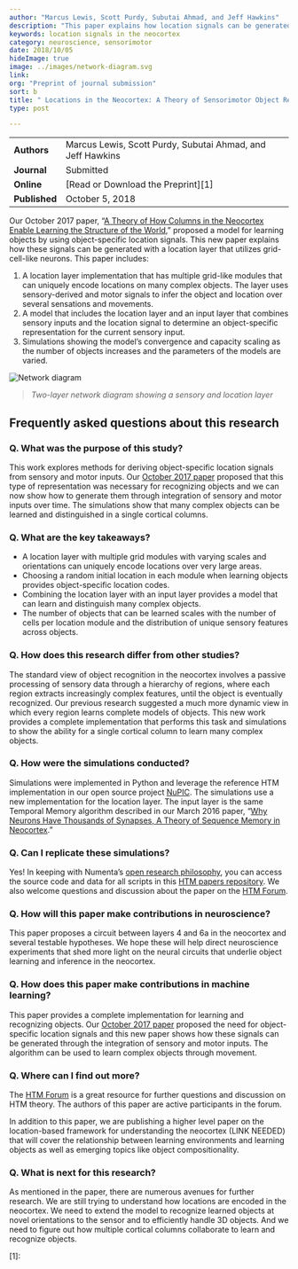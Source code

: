 ```yaml
---
author: "Marcus Lewis, Scott Purdy, Subutai Ahmad, and Jeff Hawkins"
description: "This paper explains how location signals can be generated with a location layer that utilizes grid-cell-like neurons. It builds on our previous paper, A Theory of How Columns in the Neocortex Enable Learning the Structure of the World."
keywords: location signals in the neocortex
category: neuroscience, sensorimotor
date: 2018/10/05
hideImage: true
image: ../images/network-diagram.svg
link:
org: "Preprint of journal submission"
sort: b
title: " Locations in the Neocortex: A Theory of Sensorimotor Object Recognition Using Cortical Grid Cells"
type: post

---
```


| | |
|-|-|
| **Authors** | Marcus Lewis, Scott Purdy, Subutai Ahmad, and Jeff Hawkins|
| **Journal** | Submitted |
| **Online** | [Read or Download the Preprint][1] |
| **Published** | October 5, 2018 |

Our October 2017 paper, “[A Theory of How Columns in the Neocortex Enable Learning the Structure of the World](/neuroscience-research/research-publications/papers/a-theory-of-how-columns-in-the-neocortex-enable-learning-the-structure-of-the-world/),” proposed a model for learning objects by using object-specific location signals. This new paper explains how these signals can be generated with a location layer that utilizes grid-cell-like neurons. This paper includes:

1.	A location layer implementation that has multiple grid-like modules that can uniquely encode locations on many complex objects. The layer uses sensory-derived and motor signals to infer the object and location over several sensations and movements.
2.	A model that includes the location layer and an input layer that combines sensory inputs and the location signal to determine an object-specific representation for the current sensory input.
3.	Simulations showing the model’s convergence and capacity scaling as the number of objects increases and the parameters of the models are varied.


![Network diagram](../images/network-diagram.svg)
> *Two-layer network diagram showing a sensory and location layer*

## Frequently asked questions about this research

### Q. What was the purpose of this study?

This work explores methods for deriving object-specific location signals from sensory and motor inputs. Our [October 2017 paper](/neuroscience-research/research-publications/papers/a-theory-of-how-columns-in-the-neocortex-enable-learning-the-structure-of-the-world/) proposed that this type of representation was necessary for recognizing objects and we can now show how to generate them through integration of sensory and motor inputs over time. The simulations show that many complex objects can be learned and distinguished in a single cortical columns.

### Q. What are the key takeaways?

* A location layer with multiple grid modules with varying scales and orientations can uniquely encode locations over very large areas.
* Choosing a random initial location in each module when learning objects provides object-specific location codes.
* Combining the location layer with an input layer provides a model that can learn and distinguish many complex objects.
* The number of objects that can be learned scales with the number of cells per location module and the distribution of unique sensory features across objects.


### Q. How does this research differ from other studies?

The standard view of object recognition in the neocortex involves a passive processing of sensory data through a hierarchy of regions, where each region extracts increasingly complex features, until the object is eventually recognized. Our previous research suggested a much more dynamic view in which every region learns complete models of objects. This new work provides a complete implementation that performs this task and simulations to show the ability for a single cortical column to learn many complex objects.

### Q. How were the simulations conducted?

Simulations were implemented in Python and leverage the reference HTM implementation in our open source project [NuPIC]( https://www.numenta.org/). The simulations use a new implementation for the location layer. The input layer is the same Temporal Memory algorithm described in our March 2016 paper, “[Why Neurons Have Thousands of Synapses, A Theory of Sequence Memory in Neocortex](neuroscience-research/research-publications/papers/why-neurons-have-thousands-of-synapses-theory-of-sequence-memory-in-neocortex/).”  

### Q. Can I replicate these simulations?

Yes! In keeping with Numenta’s [open research philosophy](/blog/2014/09/17/increasing-research-transparency/), you can access the source code and data for all scripts in this [HTM papers repository](https://github.com/numenta/htmpapers). We also welcome questions and discussion about the paper on the [HTM Forum](https://discourse.numenta.org/).

### Q. How will this paper make contributions in neuroscience?

This paper proposes a circuit between layers 4 and 6a in the neocortex and several testable hypotheses. We hope these will help direct neuroscience experiments that shed more light on the neural circuits that underlie object learning and inference in the neocortex.

### Q. How does this paper make contributions in machine learning?

This paper provides a complete implementation for learning and recognizing objects. Our [October 2017 paper](/neuroscience-research/research-publications/papers/a-theory-of-how-columns-in-the-neocortex-enable-learning-the-structure-of-the-world/) proposed the need for object-specific location signals and this new paper shows how these signals can be generated through the integration of sensory and motor inputs. The algorithm can be used to learn complex objects through movement.

### Q. Where can I find out more?

The [HTM Forum](https://discourse.numenta.org/) is a great resource for further questions and discussion on HTM theory. The authors of this paper are active participants in the forum.

In addition to this paper, we are publishing a higher level paper on the location-based framework for understanding the neocortex (LINK NEEDED) that will cover the relationship between learning environments and learning objects as well as emerging topics like object compositionality.


### Q. What is next for this research?

As mentioned in the paper, there are numerous avenues for further research. We are still trying to understand how locations are encoded in the neocortex. We need to extend the model to recognize learned objects at novel orientations to the sensor and to efficiently handle 3D objects. And we need to figure out how multiple cortical columns collaborate to learn and recognize objects.

[1]:
